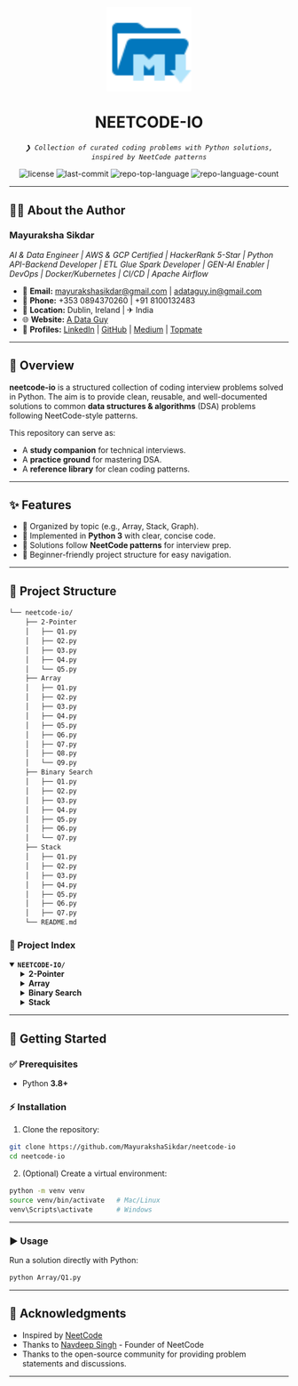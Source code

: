 <p align="center">
    <img src="https://raw.githubusercontent.com/PKief/vscode-material-icon-theme/ec559a9f6bfd399b82bb44393651661b08aaf7ba/icons/folder-markdown-open.svg" align="center" width="30%">
</p>
<h1 align="center">NEETCODE-IO</h1>
<p align="center">
	<em><code>❯ Collection of curated coding problems with Python solutions, inspired by NeetCode patterns</code></em>
</p>
<p align="center">
	<img src="https://img.shields.io/github/license/MayurakshaSikdar/neetcode-io?style=default&logo=opensourceinitiative&logoColor=white&color=0080ff" alt="license">
	<img src="https://img.shields.io/github/last-commit/MayurakshaSikdar/neetcode-io?style=default&logo=git&logoColor=white&color=0080ff" alt="last-commit">
	<img src="https://img.shields.io/github/languages/top/MayurakshaSikdar/neetcode-io?style=default&color=0080ff" alt="repo-top-language">
	<img src="https://img.shields.io/github/languages/count/MayurakshaSikdar/neetcode-io?style=default&color=0080ff" alt="repo-language-count">
</p>

---

## 👨‍💻 About the Author

### **Mayuraksha Sikdar**  
*AI & Data Engineer | AWS & GCP Certified | HackerRank 5-Star | Python API-Backend Developer | ETL Glue Spark Developer | GEN-AI Enabler | DevOps | Docker/Kubernetes | CI/CD | Apache Airflow*

- 📧 **Email:** mayurakshasikdar@gmail.com  |  adataguy.in@gmail.com
- 📱 **Phone:** +353 0894370260  |  +91 8100132483
- 📍 **Location:** Dublin, Ireland  |  ✈ India
- 🌐 **Website:** <a href="https://adataguy.in/" target="_blank">A Data Guy</a>
- 🔗 **Profiles:** <a href="https://www.linkedin.com/in/mayuraksha-sikdar/" target="_blank">LinkedIn</a> | <a href="https://github.com/MayurakshaSikdar" target="_blank">GitHub</a> | <a href="https://medium.com/@mayurakshasikdar" target="_blank">Medium</a> | <a href="https://topmate.io/mayuraksha_sikdar" target="_blank">Topmate</a>
---

## 📖 Overview

**neetcode-io** is a structured collection of coding interview problems solved in Python.
The aim is to provide clean, reusable, and well-documented solutions to common **data structures & algorithms** (DSA) problems following NeetCode-style patterns.

This repository can serve as:

* A **study companion** for technical interviews.
* A **practice ground** for mastering DSA.
* A **reference library** for clean coding patterns.

---

## ✨ Features

* 📂 Organized by topic (e.g., Array, Stack, Graph).
* 🐍 Implemented in **Python 3** with clear, concise code.
* 📝 Solutions follow **NeetCode patterns** for interview prep.
* 🚀 Beginner-friendly project structure for easy navigation.

---

## 📂 Project Structure

```sh
└── neetcode-io/
    ├── 2-Pointer
    │   ├── Q1.py
    │   ├── Q2.py
    │   ├── Q3.py
    │   ├── Q4.py
    │   └── Q5.py
    ├── Array
    │   ├── Q1.py
    │   ├── Q2.py
    │   ├── Q3.py
    │   ├── Q4.py
    │   ├── Q5.py
    │   ├── Q6.py
    │   ├── Q7.py
    │   ├── Q8.py
    │   └── Q9.py
    ├── Binary Search
    │   ├── Q1.py
    │   ├── Q2.py
    │   ├── Q3.py
    │   ├── Q4.py
    │   ├── Q5.py
    │   ├── Q6.py
    │   └── Q7.py
    ├── Stack
    │   ├── Q1.py
    │   ├── Q2.py
    │   ├── Q3.py
    │   ├── Q4.py
    │   ├── Q5.py
    │   ├── Q6.py
    │   ├── Q7.py
    └── README.md
```

### 📌 Project Index

<details open>
	<summary><b><code>NEETCODE-IO/</code></b></summary>
	<details style="margin-left:20px;">
		<summary><b>2-Pointer</b></summary>
		<blockquote>
			<table>
			<tr><td><b><a href='2-Pointer/Q1.py'>Q1.py</a></b></td><td><code>Valid Palindrome</code></td></tr>
			<tr><td><b><a href='2-Pointer/Q2.py'>Q2.py</a></b></td><td><code>Two Sum II - Input Array Is Sorted</code></td></tr>
			<tr><td><b><a href='2-Pointer/Q3.py'>Q3.py</a></b></td><td><code>3Sum</code></td></tr>
			<tr><td><b><a href='2-Pointer/Q4.py'>Q4.py</a></b></td><td><code>Container With Most Water</code></td></tr>
			<tr><td><b><a href='2-Pointer/Q5.py'>Q5.py</a></b></td><td><code>Trapping Rain Water</code></td></tr>
			</table>
		</blockquote>
	</details>
	<details style="margin-left:20px;">
		<summary><b>Array</b></summary>
		<blockquote>
			<table>
			<tr><td><b><a href='Array/Q1.py'>Q1.py</a></b></td><td><code>Contains Duplicate</code></td></tr>
			<tr><td><b><a href='Array/Q2.py'>Q2.py</a></b></td><td><code>Valid Anagram</code></td></tr>
			<tr><td><b><a href='Array/Q3.py'>Q3.py</a></b></td><td><code>Two Sum</code></td></tr>
			<tr><td><b><a href='Array/Q4.py'>Q4.py</a></b></td><td><code>Group Anagrams</code></td></tr>
			<tr><td><b><a href='Array/Q5.py'>Q5.py</a></b></td><td><code>Top K Frequent Elements</code></td></tr>
			<tr><td><b><a href='Array/Q6.py'>Q6.py</a></b></td><td><code>Encode and Decode Strings</code></td></tr>
			<tr><td><b><a href='Array/Q7.py'>Q7.py</a></b></td><td><code>Products of Array Except Self</code></td></tr>
			<tr><td><b><a href='Array/Q8.py'>Q8.py</a></b></td><td><code>Valid Sudoku</code></td></tr>
			<tr><td><b><a href='Array/Q9.py'>Q9.py</a></b></td><td><code>Longest Consecutive Sequence</code></td></tr>
			</table>
		</blockquote>
	</details>
	<details style="margin-left:20px;">
		<summary><b>Binary Search</b></summary>
		<blockquote>
			<table>
			<tr><td><b><a href='Binary Search/Q1.py'>Q1.py</a></b></td><td><code>Binary Search</code></td></tr>
			<tr><td><b><a href='Binary Search/Q2.py'>Q2.py</a></b></td><td><code>Search in 2D Matrix</code></td></tr>
			<tr><td><b><a href='Binary Search/Q3.py'>Q3.py</a></b></td><td><code>KOKO Eating Bananas</code></td></tr>
			<tr><td><b><a href='Binary Search/Q4.py'>Q4.py</a></b></td><td><code>Find Minimum in Rotated Sorted Array</code></td></tr>
			<tr><td><b><a href='Binary Search/Q5.py'>Q5.py</a></b></td><td><code>Search in Rotated Sorted Array</code></td></tr>
			<tr><td><b><a href='Binary Search/Q6.py'>Q6.py</a></b></td><td><code>Time Based Key-Value Store</code></td></tr>
			<tr><td><b><a href='Binary Search/Q7.py'>Q7.py</a></b></td><td><code>Median of Two Sorted Arrays</code></td></tr>
			</table>
		</blockquote>
	</details>
	<details style="margin-left:20px;">
		<summary><b>Stack</b></summary>
		<blockquote>
			<table>
			<tr><td><b><a href='Stack/Q1.py'>Q1.py</a></b></td><td><code>Validate Parentheses</code></td></tr>
			<tr><td><b><a href='Stack/Q2.py'>Q2.py</a></b></td><td><code>Minimum Stack</code></td></tr>
			<tr><td><b><a href='Stack/Q3.py'>Q3.py</a></b></td><td><code>Evaluate Reverse Polish Notation</code></td></tr>
			<tr><td><b><a href='Stack/Q4.py'>Q4.py</a></b></td><td><code>Generate Parentheses</code></td></tr>
			<tr><td><b><a href='Stack/Q5.py'>Q5.py</a></b></td><td><code>Daily Temperatures</code></td></tr>
			<tr><td><b><a href='Stack/Q6.py'>Q6.py</a></b></td><td><code>Car Fleet</code></td></tr>
			<tr><td><b><a href='Stack/Q7.py'>Q7.py</a></b></td><td><code>Largest Rectangle in Histogram</code></td></tr>
			</table>
		</blockquote>
	</details>
</details>

---

## 🚀 Getting Started

### ✅ Prerequisites

* Python **3.8+**

### ⚡ Installation

1. Clone the repository:

```sh
git clone https://github.com/MayurakshaSikdar/neetcode-io
cd neetcode-io
```

2. (Optional) Create a virtual environment:

```sh
python -m venv venv
source venv/bin/activate   # Mac/Linux
venv\Scripts\activate      # Windows
```
---

### ▶️ Usage

Run a solution directly with Python:

```sh
python Array/Q1.py
```

---

## 🙏 Acknowledgments

* Inspired by [NeetCode](https://neetcode.io)
* Thanks to [Navdeep Singh](https://www.linkedin.com/in/navdeep-singh-3aaa14161/) - Founder of NeetCode
* Thanks to the open-source community for providing problem statements and discussions.

---
